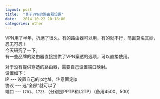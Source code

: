 ```yaml
---     
layout: post     
title:  "关于VPN的路由器设置"     
date:   2014-10-22 20:18:00     
categories: other     
---     
```


VPN用了半年，折磨了很久。有的路由器可以用，有的就不行，简直莫名其妙，忍无可忍！    
今天研究了一下。    
有一些品牌的路由器直接提供了VPN穿透的选项，可以直接使用。    

对于没有提供穿透的路由器，需要自己设置端口映射。     
设置如下：    
IP ---  设置自己的ip地址，注意固定ip    
协议 ---  选“全部”就可以了     
端口 --- `1701`、`1723`.（分别是PPTP和L2TP）（备用4500、500）    







